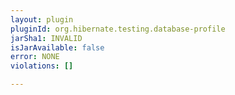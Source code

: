 ```yaml
---
layout: plugin
pluginId: org.hibernate.testing.database-profile
jarSha1: INVALID
isJarAvailable: false
error: NONE
violations: []

---
```

